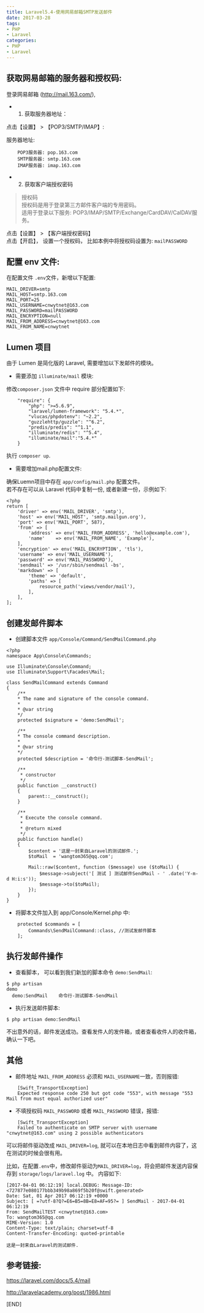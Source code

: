 ```yaml
---
title: Laravel5.4-使用网易邮箱SMTP发送邮件
date: 2017-03-28
tags: 
- PHP
- Laravel
categories:
- PHP
- Laravel
---
```


## 获取网易邮箱的服务器和授权码:

登录网易邮箱 (http://mail.163.com/),

* 1. 获取服务器地址： 

点击【设置】 > 【POP3/SMTP/IMAP】: 

服务器地址:
```
    POP3服务器: pop.163.com
    SMTP服务器: smtp.163.com
    IMAP服务器: imap.163.com
```

* 2. 获取客户端授权密码  

> 授权码  
> 授权码是用于登录第三方邮件客户端的专用密码。   
> 适用于登录以下服务: POP3/IMAP/SMTP/Exchange/CardDAV/CalDAV服务。    

点击【设置】 > 【客户端授权密码】  
点击【开启】， 设置一个授权码， 比如本例中将授权码设置为: `mailPASSWORD`


## 配置 env 文件:  

在配置文件 `.env`文件，新增以下配置: 

```
MAIL_DRIVER=smtp  
MAIL_HOST=smtp.163.com
MAIL_PORT=25
MAIL_USERNAME=cnwytnet@163.com
MAIL_PASSWORD=mailPASSWORD
MAIL_ENCRYPTION=null
MAIL_FROM_ADDRESS=cnwytnet@163.com
MAIL_FROM_NAME=cnwytnet
```

## Lumen 项目 

由于 Lumen 是简化版的 Laravel, 需要增加以下发邮件的模块。

* 需要添加 `illuminate/mail` 模块: 

修改`composer.json` 文件中 require 部分配置如下: 

```
    "require": {
        "php": ">=5.6.9",
        "laravel/lumen-framework": "5.4.*",
        "vlucas/phpdotenv": "~2.2",
        "guzzlehttp/guzzle": "^6.2",
        "predis/predis": "^1.1",
        "illuminate/redis": "^5.4",
        "illuminate/mail":"5.4.*"
    }
```

执行 `composer up`.

* 需要增加mail.php配置文件:

确保Luemn项目中存在 `app/config/mail.php` 配置文件。  
若不存在可以从 Laravel 代码中复制一份, 或者新建一份，示例如下: 

```
<?php
return [
    'driver' => env('MAIL_DRIVER', 'smtp'),
    'host' => env('MAIL_HOST', 'smtp.mailgun.org'),
    'port' => env('MAIL_PORT', 587),
    'from' => [
        'address' => env('MAIL_FROM_ADDRESS', 'hello@example.com'),
        'name'    => env('MAIL_FROM_NAME', 'Example'),
    ],
    'encryption' => env('MAIL_ENCRYPTION', 'tls'),
    'username' => env('MAIL_USERNAME'),
    'password' => env('MAIL_PASSWORD'),
    'sendmail' => '/usr/sbin/sendmail -bs',
    'markdown' => [
        'theme' => 'default',
        'paths' => [
            resource_path('views/vendor/mail'),
        ],
    ],
];
```


## 创建发邮件脚本  

* 创建脚本文件 `app/Console/Command/SendMailCommand.php`

```
<?php
namespace App\Console\Commands;

use Illuminate\Console\Command;
use Illuminate\Support\Facades\Mail;

class SendMailCommand extends Command
{
    /**
    * The name and signature of the console command.
    *
    * @var string
    */
    protected $signature = 'demo:SendMail';

    /**
    * The console command description.
    *
    * @var string
    */
    protected $description = '命令行-测试脚本-SendMail';

    /**
     * constructor
     */
    public function __construct()
    {
        parent::__construct();
    }

    /**
     * Execute the console command.
     *
     * @return mixed
     */
    public function handle()
    {
        $content = '这是一封来自Laravel的测试邮件.';
        $toMail  = 'wangtom365@qq.com';
        
        Mail::raw($content, function ($message) use ($toMail) {
            $message->subject('[ 测试 ] 测试邮件SendMail - ' .date('Y-m-d H:i:s'));
            $message->to($toMail);
        });
    }
}
```

* 将脚本文件加入到 app/Console/Kernel.php 中: 

```
    protected $commands = [
        Commands\SendMailCommand::class, //测试发邮件脚本
    ];
```

## 执行发邮件操作  

* 查看脚本， 可以看到我们新加的脚本命令 `demo:SendMail`:

```
$ php artisan 
demo
  demo:SendMail    命令行-测试脚本-SendMail
```

* 执行发送邮件脚本: 

```
$ php artisan demo:SendMail
```

不出意外的话，邮件发送成功。查看发件人的发件箱，或者查看收件人的收件箱，确认一下吧。


## 其他   

* 邮件地址 `MAIL_FROM_ADDRESS` 必须和 `MAIL_USERNAME`一致，否则报错:

```
    [Swift_TransportException]                                                                             
    Expected response code 250 but got code "553", with message "553 Mail from must equal authorized user" 
```

* 不填授权码 `MAIL_PASSWORD` 或者 `MAIL_PASSWORD` 错误，报错:

```
    [Swift_TransportException]                                                                               
    Failed to authenticate on SMTP server with username "cnwytnet@163.com" using 2 possible authenticators 
```

可以将邮件驱动改成 `MAIL_DRIVER=log`, 就可以在本地日志中看到邮件内容了，这在测试的时候会很有用。

比如，在配置`.env`中，修改邮件驱动为`MAIL_DRIVER=log`，将会把邮件发送内容保存到 `storage/logs/laravel.log` 中。
内容如下:

```
[2017-04-01 06:12:19] local.DEBUG: Message-ID: <727877e080177bbb349b98a869f5b20f@swift.generated>
Date: Sat, 01 Apr 2017 06:12:19 +0000
Subject: [ =?utf-8?Q?=E6=B5=8B=E8=AF=95?= ] SendMail - 2017-04-01 06:12:19
From: SendMailTEST <cnwytnet@163.com>
To: wangtom365@qq.com
MIME-Version: 1.0
Content-Type: text/plain; charset=utf-8
Content-Transfer-Encoding: quoted-printable

这是一封来自Laravel的测试邮件.  

```

## 参考链接: 

https://laravel.com/docs/5.4/mail  

http://laravelacademy.org/post/1986.html  

[END]